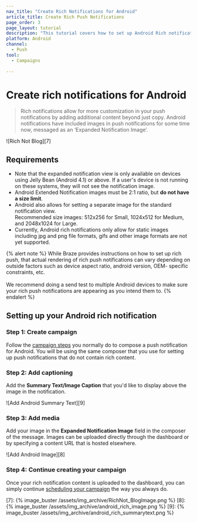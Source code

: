 ```yaml
---
nav_title: "Create Rich Notifications for Android"
article_title: Create Rich Push Notifications
page_order: 3
page_layout: tutorial
description: "This tutorial covers how to set up Android Rich notifications for your Braze Campaigns."
platform: Android
channel:
  - Push
tool:
  - Campaigns
  
---
```


# Create rich notifications for Android

> Rich notifications allow for more customization in your push notifications by adding additional content beyond just copy. Android notifications have included images in push notifications for some time now, messaged as an ‘Expanded Notification Image’.

![Rich Not Blog][7]

## Requirements

- Note that the expanded notification view is only available on devices using Jelly Bean (Android 4.1) or above. If a user's device is not running on these systems, they will not see the notification image.
- Android Extended Notification images must be 2:1 ratio, but __do not have a size limit__. 
- Android also allows for setting a separate image for the standard notification view. <br>Recommended size images: 512x256 for Small, 1024x512 for Medium, and 2048x1024 for Large.
- Currently, Android rich notifications only allow for static images including jpg and png file formats, gifs and other image formats are not yet supported.

{% alert note %}
While Braze provides instructions on how to set up rich push, that actual rendering of rich push notifications can vary depending on outside factors such as device aspect ratio, android version, OEM- specific constraints, etc. 
<br><br>
We recommend doing a send test to multiple Android devices to make sure your rich push notifications are appearing as you intend them to.
{% endalert %}

## Setting up your Android rich notification

### Step 1: Create campaign

Follow the [campaign steps][3] you normally do to compose a push notification for Android. You will be using the same composer that you use for setting up push notifications that do not contain rich content.

### Step 2: Add captioning

Add the **Summary Text/Image Caption** that you'd like to display above the image in the notification.

![Add Android Summary Text][9]

### Step 3: Add media

Add your image in the **Expanded Notification Image** field in the composer of the message. Images can be uploaded directly through the dashboard or by specifying a content URL that is hosted elsewhere.

![Add Android Image][8]

### Step 4: Continue creating your campaign

Once your rich notification content is uploaded to the dashboard, you can simply continue [scheduling your campaign][6] the way you always do.

[3]: {{site.baseurl}}/user_guide/message_building_by_channel/push/creating_a_push_message/#creating-a-push-message
[6]: {{site.baseurl}}/user_guide/engagement_tools/campaigns/scheduling_and_organizing/delivery_types/
[7]: {% image_buster /assets/img_archive/RichNot_BlogImage.png %}
[8]: {% image_buster /assets/img_archive/android_rich_image.png %}
[9]: {% image_buster /assets/img_archive/android_rich_summarytext.png %}
